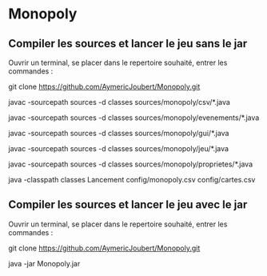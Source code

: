 Monopoly
========



Compiler les sources et lancer le jeu sans le jar
-------------------------------------------------

Ouvrir un terminal, se placer dans le repertoire souhaité, entrer les commandes :


git clone https://github.com/AymericJoubert/Monopoly.git

javac -sourcepath sources -d classes sources/monopoly/csv/*.java

javac -sourcepath sources -d classes sources/monopoly/evenements/*.java

javac -sourcepath sources -d classes sources/monopoly/gui/*.java

javac -sourcepath sources -d classes sources/monopoly/jeu/*.java

javac -sourcepath sources -d classes sources/monopoly/proprietes/*.java

java -classpath classes Lancement config/monopoly.csv config/cartes.csv


Compiler les sources et lancer le jeu avec le jar
-------------------------------------------------

Ouvrir un terminal, se placer dans le repertoire souhaité, entrer les commandes :


git clone https://github.com/AymericJoubert/Monopoly.git

java -jar Monopoly.jar
